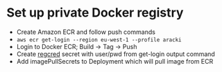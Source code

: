 # Set up private Docker registry
* Create Amazon ECR and follow push commands
* `aws ecr get-login --region eu-west-1 --profile aracki`
* Login to Docker ECR; Build -> Tag -> Push
* Create [regcred](https://kubernetes.io/docs/tasks/configure-pod-container/pull-image-private-registry/#create-a-secret-in-the-cluster-that-holds-your-authorization-token) secret with user/pwd from get-login output command
* Add imagePullSecrets to Deployment which will pull image from ECR
